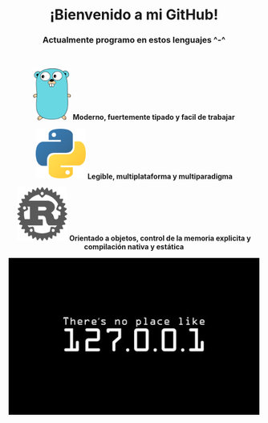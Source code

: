 <h1 align=center>¡Bienvenido a mi GitHub!</h1>
<h3 align=center>Actualmente programo en estos lenguajes ^-^</h3>
</br>
<p align="center"><img src="https://raw.githubusercontent.com/nezu-lab/nezu-lab/main/golang.png" alt="Go" width="75"> <b>Moderno, fuertemente tipado y facil de trabajar</b></p>
<p align="center"><img src="https://raw.githubusercontent.com/nezu-lab/nezu-lab/main/python.png" alt="Python" width="100"> <b>Legible, multiplataforma y multiparadigma</b></p>
<p align="center"><img src="https://raw.githubusercontent.com/nezu-lab/nezu-lab/main/rust.png" alt="Rust" width="100"> <b>Orientado a objetos, control de la memoria explicita y compilación nativa y estática</b></p>
<p align="center"><img src="https://raw.githubusercontent.com/nezu-lab/nezu-lab/main/images%20(3).png" alt="There's no place like 127.0.0.1" width="500"></p>
